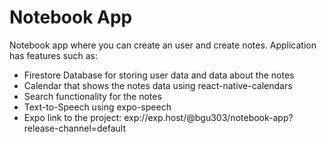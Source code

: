 # Notebook App
Notebook app where you can create an user and create notes. Application has features such as:
- Firestore Database for storing user data and data about the notes
- Calendar that shows the notes data using react-native-calendars
- Search functionality for the notes
- Text-to-Speech using expo-speech
- Expo link to the project: exp://exp.host/@bgu303/notebook-app?release-channel=default
